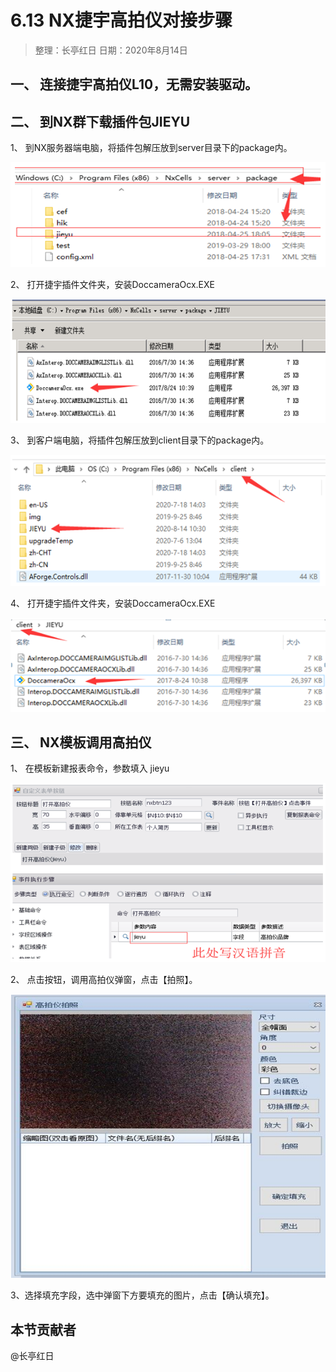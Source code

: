 # 6.13 NX捷宇高拍仪对接步骤

> 整理：长亭红日
> 日期：2020年8月14日

## 一、	连接捷宇高拍仪L10，无需安装驱动。

## 二、	到NX群下载插件包JIEYU

1、	到NX服务器端电脑，将插件包解压放到server目录下的package内。

![](./6-13-1.png)

2、	打开捷宇插件文件夹，安装DoccameraOcx.EXE

![](./6-13-2.png)

3、	到客户端电脑，将插件包解压放到client目录下的package内。

![](./6-13-3.png)

4、	打开捷宇插件文件夹，安装DoccameraOcx.EXE

![](./6-13-4.png)

## 三、	NX模板调用高拍仪

1、	在模板新建报表命令，参数填入 jieyu

![](./6-13-5.png)

2、	点击按钮，调用高拍仪弹窗，点击【拍照】。

![](./6-13-6.png)

3、选择填充字段，选中弹窗下方要填充的图片，点击【确认填充】。

## 本节贡献者

@长亭红日

